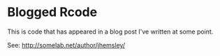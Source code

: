 Blogged Rcode
=====
This is code that has appeared in a blog post I've written at some point. 

See: http://somelab.net/author/jhemsley/
